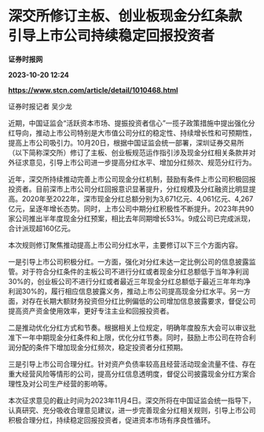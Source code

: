 # 深交所修订主板、创业板现金分红条款 引导上市公司持续稳定回报投资者
**证券时报网**

**2023-10-20 12:24**

**https://www.stcn.com/article/detail/1010468.html**

证券时报记者 吴少龙  

近期，中国证监会“活跃资本市场、提振投资者信心”一揽子政策措施中提出强化分红导向，推动上市公司特别是大市值公司分红的稳定性、持续增长性和可预期性，提高上市公司吸引力。10月20日，根据中国证监会统一部署，深圳证券交易所（以下简称深交所）修订了主板、创业板规范运作指引涉及现金分红相关条款并对外征求意见，引导上市公司进一步提高分红水平、增加分红频次、规范分红行为。

近年，深交所持续推动完善上市公司现金分红机制，鼓励有条件上市公司积极回报投资者。目前深市上市公司分红回报意识显著提升，分红规模及分红融资比明显提高。2020年至2022年，深市现金分红总额分别为3,671亿元、4,061亿元、4,267亿元，呈逐年增长态势。同时，上市公司中期分红积极性不断提升。2023年共90家公司推出半年度现金分红预案，相比去年同期增长53%。9成公司已完成派现，合计派现超160亿元。

本次规则修订聚焦推动提高上市公司分红水平，主要修订以下三个方面内容。

一是引导上市公司积极分红。一方面，强化对分红未达一定比例公司的信息披露监管。对于符合分红条件的主板公司不进行分红或者现金分红总额低于当年净利润30%的，创业板公司不进行分红或者最近三年现金分红总额低于最近三年年均净利润30%的，履行相应信息披露义务，推动上市公司提高现金分红水平。另一方面，对存在长期大额财务投资但分红比例偏低的公司增加信息披露要求，督促公司提高资产资金使用效率，更好专注主业和回报投资者。

二是推动优化分红方式和节奏。根据相关上位规定，明确年度股东大会可以审议批准下一年中期现金分红条件和上限，优化分红节奏。同时，鼓励上市公司在符合利润分配的条件下增加现金分红频次，稳定投资者分红预期。

三是引导上市公司合理分红。针对资产负债率较高且经营活动现金流量不佳、存在重大经营风险等情形的公司，提高分红信息透明度，督促公司披露现金分红方案合理性及对公司生产经营的影响等。

本次征求意见的截止时间为2023年11月4日。深交所将在中国证监会统一指导下，认真研究、充分吸收合理意见建议，进一步完善现金分红相关规则，引导上市公司积极合理分红，持续稳定回报投资者，促进资本市场有序良性循环。
